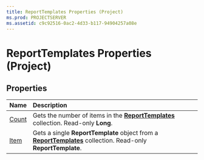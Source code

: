 ```yaml
---
title: ReportTemplates Properties (Project)
ms.prod: PROJECTSERVER
ms.assetid: c9c92516-0ac2-4d33-b117-94904257a08e
---
```



# ReportTemplates Properties (Project)

## Properties



|**Name**|**Description**|
|:-----|:-----|
|[Count](reporttemplates-count-property-project.md)|Gets the number of items in the  **[ReportTemplates](reporttemplates-object-project.md)** collection. Read-only **Long**.|
|[Item](reporttemplates-item-property-project.md)|Gets a single  **ReportTemplate** object from a **[ReportTemplates](reporttemplates-object-project.md)** collection. Read-only **ReportTemplate**.|

